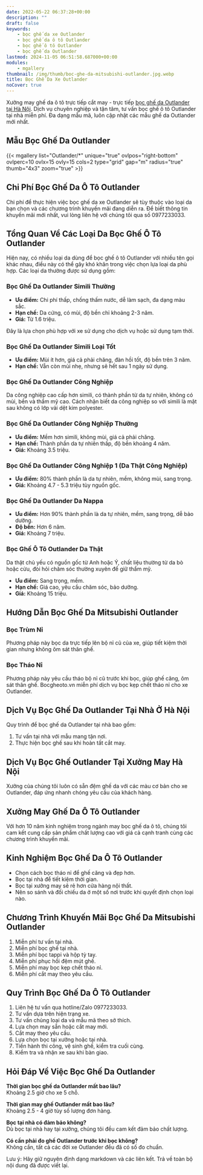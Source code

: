 ```yaml
---
date: 2022-05-22 06:37:28+00:00
description: ""
draft: false
keywords:
    - bọc ghế da xe Outlander
    - bọc ghế da ô tô Outlander
    - bọc ghế ô tô Outlander
    - bọc ghế da Outlander
lastmod: 2024-11-05 06:51:58.687000+00:00
modules:
    - mgallery
thumbnail: /img/thumb/boc-ghe-da-mitsubishi-outlander.jpg.webp
title: Bọc Ghế Da Xe Outlander
noCover: true
---
```


Xưởng may ghế da ô tô trực tiếp cắt may - trực tiếp [bọc ghế da Outlander tại Hà Nội](https://bocgheoto.vn/mitsubishi/boc-ghe-da-xe-outlander.html/). Dịch vụ chuyên nghiệp và tận tâm, tư vấn bọc ghế ô tô Outlander tại nhà miễn phí. Đa dạng mẫu mã, luôn cập nhật các mẫu ghế da Outlander mới nhất.

## Mẫu Bọc Ghế Da Outlander
{{< mgallery list="Outlander/*" unique="true" ovlpos="right-bottom" ovlperc=10 ovlx=15 ovly=15 cols=2 type="grid" gap="m" radius="true" thumb="4x3" zoom="true" >}}

## Chi Phí Bọc Ghế Da Ô Tô Outlander

Chi phí để thực hiện việc bọc ghế da xe Outlander sẽ tùy thuộc vào loại da bạn chọn và các chương trình khuyến mãi đang diễn ra. Để biết thông tin khuyến mãi mới nhất, vui lòng liên hệ với chúng tôi qua số 0977233033.

## Tổng Quan Về Các Loại Da Bọc Ghế Ô Tô Outlander

Hiện nay, có nhiều loại da dùng để bọc ghế ô tô Outlander với nhiều tên gọi khác nhau, điều này có thể gây khó khăn trong việc chọn lựa loại da phù hợp. Các loại da thường được sử dụng gồm:

### Bọc Ghế Da Outlander Simili Thường

- **Ưu điểm:** Chi phí thấp, chống thấm nước, dễ làm sạch, đa dạng màu sắc.
- **Hạn chế:** Da cứng, có mùi, độ bền chỉ khoảng 2-3 năm.
- **Giá:** Từ 1.6 triệu.

Đây là lựa chọn phù hợp với xe sử dụng cho dịch vụ hoặc sử dụng tạm thời.

### Bọc Ghế Da Outlander Simili Loại Tốt

- **Ưu điểm:** Mùi ít hơn, giá cả phải chăng, đàn hồi tốt, độ bền trên 3 năm.
- **Hạn chế:** Vẫn còn mùi nhẹ, nhưng sẽ hết sau 1 ngày sử dụng.

### Bọc Ghế Da Outlander Công Nghiệp

Da công nghiệp cao cấp hơn simili, có thành phần từ da tự nhiên, không có mùi, bền và thẩm mỹ cao. Cách nhận biết da công nghiệp so với simili là mặt sau không có lớp vải dệt kim polyester.

### Bọc Ghế Da Outlander Công Nghiệp Thường

- **Ưu điểm:** Mềm hơn simili, không mùi, giá cả phải chăng.
- **Hạn chế:** Thành phần da tự nhiên thấp, độ bền khoảng 4 năm.
- **Giá:** Khoảng 3.5 triệu.

### Bọc Ghế Da Outlander Công Nghiệp 1 (Da Thật Công Nghiệp)

- **Ưu điểm:** 80% thành phần là da tự nhiên, mềm, không mùi, sang trọng.
- **Giá:** Khoảng 4.7 - 5.3 triệu tùy nguồn gốc.

### Bọc Ghế Da Outlander Da Nappa

- **Ưu điểm:** Hơn 90% thành phần là da tự nhiên, mềm, sang trọng, dễ bảo dưỡng.
- **Độ bền:** Hơn 6 năm.
- **Giá:** Khoảng 7 triệu.

### Bọc Ghế Ô Tô Outlander Da Thật

Da thật chủ yếu có nguồn gốc từ Anh hoặc Ý, chất liệu thường từ da bò hoặc cừu, đòi hỏi chăm sóc thường xuyên để giữ thẩm mỹ.

- **Ưu điểm:** Sang trọng, mềm.
- **Hạn chế:** Giá cao, yêu cầu chăm sóc, bảo dưỡng.
- **Giá:** Khoảng 15 triệu.

## Hướng Dẫn Bọc Ghế Da Mitsubishi Outlander

### Bọc Trùm Nỉ

Phương pháp này bọc da trực tiếp lên bộ nỉ cũ của xe, giúp tiết kiệm thời gian nhưng không ôm sát thân ghế.

### Bọc Tháo Nỉ

Phương pháp này yêu cầu tháo bộ nỉ cũ trước khi bọc, giúp ghế căng, ôm sát thân ghế. Bocgheoto.vn miễn phí dịch vụ bọc kẹp chết tháo nỉ cho xe Outlander.

## Dịch Vụ Bọc Ghế Da Outlander Tại Nhà Ở Hà Nội

Quy trình để bọc ghế da Outlander tại nhà bao gồm:
1. Tư vấn tại nhà với mẫu mang tận nơi.
2. Thực hiện bọc ghế sau khi hoàn tất cắt may.

## Dịch Vụ Bọc Ghế Outlander Tại Xưởng May Hà Nội

Xưởng của chúng tôi luôn có sẵn đệm ghế da với các màu cơ bản cho xe Outlander, đáp ứng nhanh chóng yêu cầu của khách hàng.

## Xưởng May Ghế Da Ô Tô Outlander

Với hơn 10 năm kinh nghiệm trong ngành may bọc ghế da ô tô, chúng tôi cam kết cung cấp sản phẩm chất lượng cao với giá cả cạnh tranh cùng các chương trình khuyến mãi.

## Kinh Nghiệm Bọc Ghế Da Ô Tô Outlander

- Chọn cách bọc tháo nỉ để ghế căng và đẹp hơn.
- Bọc tại nhà để tiết kiệm thời gian.
- Bọc tại xưởng may sẽ rẻ hơn cửa hàng nội thất.
- Nên so sánh và đối chiếu da ở một số nơi trước khi quyết định chọn loại nào.

## Chương Trình Khuyến Mãi Bọc Ghế Da Mitsubishi Outlander

1. Miễn phí tư vấn tại nhà.
2. Miễn phí bọc ghế tại nhà.
3. Miễn phí bọc tappi và hộp tỳ tay.
4. Miễn phí phục hồi đệm mút ghế.
5. Miễn phí may bọc kẹp chết tháo nỉ.
6. Miễn phí cắt may theo yêu cầu.

## Quy Trình Bọc Ghế Da Ô Tô Outlander

1. Liên hệ tư vấn qua hotline/Zalo 0977233033.
2. Tư vấn dựa trên hiện trạng xe.
3. Tư vấn chủng loại da và mẫu mã theo sở thích.
4. Lựa chọn may sẵn hoặc cắt may mới.
5. Cắt may theo yêu cầu.
6. Lựa chọn bọc tại xưởng hoặc tại nhà.
7. Tiến hành thi công, vệ sinh ghế, kiểm tra cuối cùng.
8. Kiểm tra và nhận xe sau khi bàn giao.

## Hỏi Đáp Về Việc Bọc Ghế Da Outlander

**Thời gian bọc ghế da Outlander mất bao lâu?**  
Khoảng 2.5 giờ cho xe 5 chỗ.

**Thời gian may ghế Outlander mất bao lâu?**  
Khoảng 2.5 - 4 giờ tùy số lượng đơn hàng.

**Bọc tại nhà có đảm bảo không?**  
Dù bọc tại nhà hay tại xưởng, chúng tôi đều cam kết đảm bảo chất lượng.

**Có cần phải đo ghế Outlander trước khi bọc không?**  
Không cần, tất cả các đời xe Outlander đều đã có số đo chuẩn.

Lưu ý: Hãy giữ nguyên định dạng markdown và các liên kết. Trả về toàn bộ nội dung đã được viết lại.